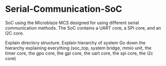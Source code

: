 # Serial-Communication-SoC
SoC using the Microblaze MCS designed for using different serial communication methods. The SoC contains a UART core, a SPI core, and an I2C core.

Explain directory structure.
Explain hierarchy of system 
Go down the hierarchy explaining everything (soc_top, system bridge, mmio unit, the timer core, the gpo core, the gpi core, the uart core, the spi core, the i2c core) 

